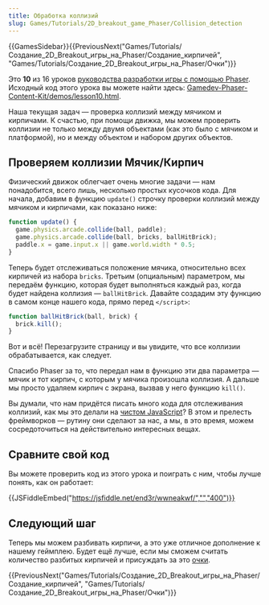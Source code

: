 ```yaml
---
title: Обработка коллизий
slug: Games/Tutorials/2D_breakout_game_Phaser/Collision_detection
---
```


{{GamesSidebar}}{{PreviousNext("Games/Tutorials/Создание_2D_Breakout_игры_на_Phaser/Создание_кирпичей", "Games/Tutorials/Создание_2D_Breakout_игры_на_Phaser/Очки")}}

Это **10** из 16 уроков [руководства разработки игры с помощью Phaser](/ru/docs/Games/Tutorials/%D0%A1%D0%BE%D0%B7%D0%B4%D0%B0%D0%BD%D0%B8%D0%B5_2D_Breakout_%D0%B8%D0%B3%D1%80%D1%8B_%D0%BD%D0%B0_Phaser). Исходный код этого урока вы можете найти здесь: [Gamedev-Phaser-Content-Kit/demos/lesson10.html](https://github.com/end3r/Gamedev-Phaser-Content-Kit/blob/gh-pages/demos/lesson10.html).

Наша текущая задач — проверка коллизий между мячиком и кирпичами. К счастью, при помощи движка, мы можем проверить коллизии не только между двумя объектами (как это было с мячиком и платформой), но и между объектом и набором других объектов.

## Проверяем коллизии Мячик/Кирпич

Физический движок облегчает очень многие задачи — нам понадобится, всего лишь, несколько простых кусочков кода. Для начала, добавим в функцию `update()` строчку проверки коллизий между мячиком и кирпичами, как показано ниже:

```js
function update() {
  game.physics.arcade.collide(ball, paddle);
  game.physics.arcade.collide(ball, bricks, ballHitBrick);
  paddle.x = game.input.x || game.world.width * 0.5;
}
```

Теперь будет отслеживаться положение мячика, относительно всех кирпичей из набора `bricks`. Третьим (опциальным) параметром, мы передаём функцию, которая будет выполняться каждый раз, когда будет найдена коллизия — `ballHitBrick`. Давайте создадим эту функцию в самом конце нашего кода, прямо перед `</script>`:

```js
function ballHitBrick(ball, brick) {
  brick.kill();
}
```

Вот и всё! Перезагрузите страницу и вы увидите, что все коллизии обрабатывается, как следует.

Спасибо Phaser за то, что передал нам в функцию эти два параметра — мячик и тот кирпич, с которым у мячика произошла коллизия. А дальше мы просто удаляем кирпич с экрана, вызвав у него функцию `kill()`.

Вы думали, что нам придётся писать много кода для отслеживания коллизий, как мы это делали на [чистом JavaScript](/ru/docs/Games/Workflows/2D_Breakout_game_pure_JavaScript/Collision_detection)? В этом и прелесть фреймворков — рутину они сделают за нас, а мы, в это время, можем сосредоточиться на действительно интересных вещах.

## Сравните свой код

Вы можете проверить код из этого урока и поиграть с ним, чтобы лучше понять, как он работает:

{{JSFiddleEmbed("https://jsfiddle.net/end3r/wwneakwf/","","400")}}

## Следующий шаг

Теперь мы можем разбивать кирпичи, а это уже отличное дополнение к нашему геймплею. Будет ещё лучше, если мы сможем считать количество разбитых кирпичей и присуждать за это [очки](/ru/docs/Games/Tutorials/%D0%A1%D0%BE%D0%B7%D0%B4%D0%B0%D0%BD%D0%B8%D0%B5_2D_Breakout_%D0%B8%D0%B3%D1%80%D1%8B_%D0%BD%D0%B0_Phaser/%D0%9E%D1%87%D0%BA%D0%B8).

{{PreviousNext("Games/Tutorials/Создание_2D_Breakout_игры_на_Phaser/Создание_кирпичей", "Games/Tutorials/Создание_2D_Breakout_игры_на_Phaser/Очки")}}
